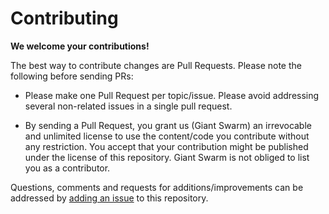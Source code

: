 # Contributing

**We welcome your contributions!**

The best way to contribute changes are Pull Requests. Please note the following before sending PRs:

* Please make one Pull Request per topic/issue. Please avoid addressing several non-related issues in a single pull request.

* By sending a Pull Request, you grant us (Giant Swarm) an irrevocable and unlimited license to use the content/code you contribute without any restriction. You accept that your contribution might be published under the license of this repository. Giant Swarm is not obliged to list you as a contributor.

Questions, comments and requests for additions/improvements can be addressed by [adding an issue](https://github.com/giantswarm/cli/issues/new) to this repository.
